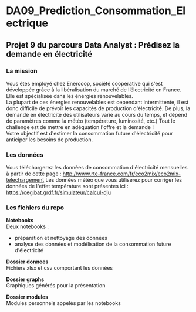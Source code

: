#  DA09_Prediction_Consommation_Electrique
  
## Projet 9 du parcours Data Analyst : Prédisez la demande en électricité
  
### La mission
  
Vous êtes employé chez Enercoop, société coopérative qui s'est développée grâce à la libéralisation du marché de l’électricité en France. Elle est spécialisée dans les énergies renouvelables.  
La plupart de ces énergies renouvelables est cependant intermittente, il est donc difficile de prévoir les capacités de production d'électricité. De plus, la demande en électricité des utilisateurs varie au cours du temps, et dépend de paramètres comme la météo (température, luminosité, etc.) Tout le challenge est de mettre en adéquation l'offre et la demande !  
Votre objectif est d'estimer la consommation future d'électricité pour anticiper les besoins de production.
  
  
### Les données
  
Vous téléchargerez les données de consommation d'électricité mensuelles à partir de cette page : http://www.rte-france.com/fr/eco2mix/eco2mix-telechargement
Les données météo que vous utiliserez pour corriger les données de l'effet température sont présentes ici : https://cegibat.grdf.fr/simulateur/calcul-dju
  
  
### Les fichiers du repo
  
**Notebooks**  
Deux notebooks : 
- préparation et nettoyage des données
- analyse des données et modélisation de la consommation future d'électricité
  
**Dossier donnees**  
Fichiers xlsx et csv comportant les données  
  
**Dossier graphs**  
Graphiques générés pour la présentation  
  
**Dossier modules**  
Modules personnels appelés par les notebooks  
